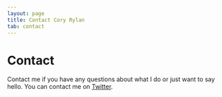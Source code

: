 ```yaml
---
layout: page
title: Contact Cory Rylan
tab: contact
---
```


# Contact
Contact me if you have any questions about what I do or just want to say hello. You can contact me on [Twitter](https://twitter.com/splintercode).